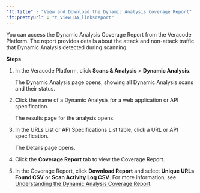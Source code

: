```yaml
---
"ft:title" : "View and Download the Dynamic Analysis Coverage Report"
"ft:prettyUrl" : "t_view_DA_linksreport"
---
```

You can access the Dynamic Analysis Coverage Report from the Veracode Platform. The report provides details about the attack and non-attack traffic that Dynamic Analysis detected during scanning.

<p font-size="13pt"><b>Steps</b></p>

1.  In the Veracode Platform, click **Scans & Analysis** \> **Dynamic Analysis**.

    The Dynamic Analysis page opens, showing all Dynamic Analysis scans and their status.

2.  Click the name of a Dynamic Analysis for a web application or API specification.

    The results page for the analysis opens.

3.  In the URLs List or API Specifications List table, click a URL or API specification.

    The Details page opens.

4.  Click the **Coverage Report** tab to view the Coverage Report.

5. In the Coverage Report, click **Download Report** and select **Unique URLs Found CSV** or **Scan Activity Log CSV**. For more information, see [Understanding the Dynamic Analysis Coverage Report](https://docs.veracode.com/r/Understanding_the_DA_Coverage_Report).